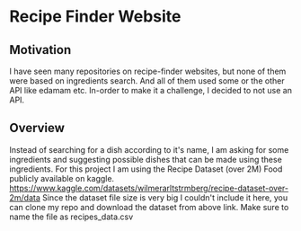 # Recipe Finder Website

## Motivation
I have seen many repositories on recipe-finder websites, but none of them were based on ingredients search. And all of them used some or the other API like edamam etc. In-order to make it a challenge, I decided to not use an API.

## Overview
Instead of searching for a dish according to it's name, I am asking for some ingredients and suggesting possible dishes that can be made using these ingredients. 
For this project I am using the Recipe Dataset (over 2M) Food publicly available on kaggle. 
https://www.kaggle.com/datasets/wilmerarltstrmberg/recipe-dataset-over-2m/data
Since the dataset file size is very big I couldn't include it here, you can clone my repo and download the dataset from above link. 
Make sure to name the file as recipes_data.csv

